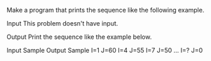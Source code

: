 Make a program that prints the sequence like the following example.

Input
This problem doesn't have input.

Output
Print the sequence like the example below.

Input Sample	Output Sample
I=1 J=60
I=4 J=55
I=7 J=50
...
I=? J=0